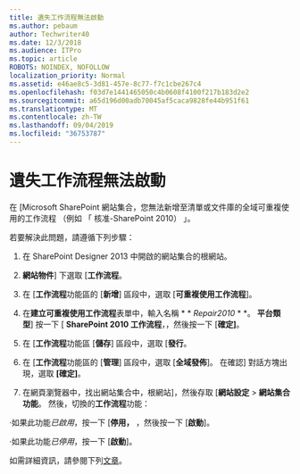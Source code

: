 ```yaml
---
title: 遺失工作流程無法啟動
ms.author: pebaum
author: Techwriter40
ms.date: 12/3/2018
ms.audience: ITPro
ms.topic: article
ROBOTS: NOINDEX, NOFOLLOW
localization_priority: Normal
ms.assetid: e46ae8c5-3d81-457e-8c77-f7c1cbe267c4
ms.openlocfilehash: f03d7e1441465050c4b0608f4100f217b183d2e2
ms.sourcegitcommit: a65d196d00adb70045af5caca9828fe44b951f61
ms.translationtype: MT
ms.contentlocale: zh-TW
ms.lasthandoff: 09/04/2019
ms.locfileid: "36753787"
---
```

# <a name="missing-workflow-failed-to-activate"></a>遺失工作流程無法啟動

在 [Microsoft SharePoint 網站集合，您無法新增至清單或文件庫的全域可重複使用的工作流程 （例如 「 核准-SharePoint 2010） 」。
  
若要解決此問題，請遵循下列步驟： 
  
1. 在 SharePoint Designer 2013 中開啟的網站集合的根網站。
  
2. **網站物件**] 下選取 [**工作流程**。 
  
3. 在 [**工作流程**功能區的 [**新增**] 區段中，選取 [**可重複使用工作流程**]。 
  
4. 在**建立可重複使用工作流程**表單中，輸入名稱 * * *Repair2010* * *。 **平台類型**] 按一下 [ **SharePoint 2010 工作流程**，，然後按一下 [**確定]**。 
  
1. 在 [**工作流程**功能區 [**儲存**] 區段中，選取 [**發行**。 
  
2. 在 [**工作流程**功能區的 [**管理**] 區段中，選取 [**全域發佈**]。 在確認] 對話方塊出現，選取 **[確定]**。 
  
3. 在網頁瀏覽器中，找出網站集合中，根網站]，然後存取 [**網站設定** \> **網站集合功能**。 然後，切換的**工作流程**功能： 
  
·如果此功能*已啟用*，按一下 [**停用，** ，然後按一下 [**啟動**]。 
  
·如果此功能*已停用*，按一下 [**啟動**]。 
  
如需詳細資訊，請參閱下列[文章](https://go.microsoft.com/fwlink/?linkid=2047770&amp;clcid=0x409)。
  


